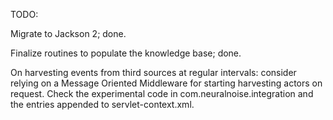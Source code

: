 TODO:

Migrate to Jackson 2;
	done.
	
Finalize routines to populate the knowledge base;
	done.
	
On harvesting events from third sources at regular intervals:
	consider relying on a Message Oriented Middleware for starting harvesting actors on request.
	Check the experimental code in com.neuralnoise.integration and the entries appended to servlet-context.xml.

